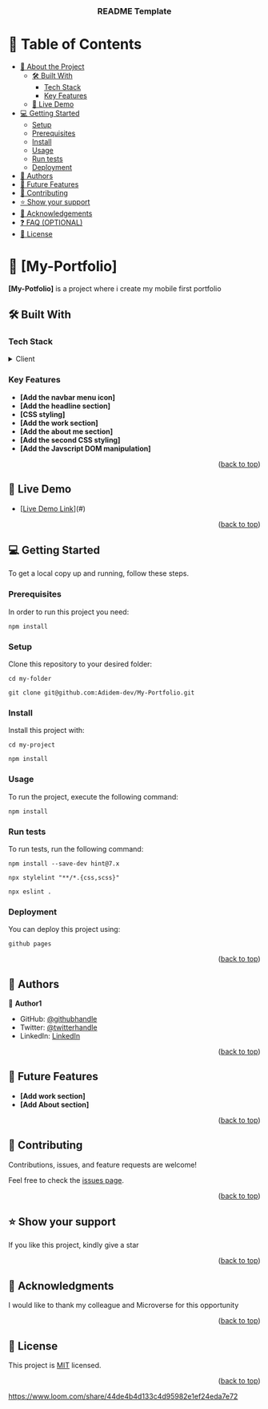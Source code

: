 <a name="readme-top"></a>

<!--
HOW TO USE:
This is an example of how you may give instructions on setting up your project locally.

Modify this file to match your project and remove sections that don't apply.

REQUIRED SECTIONS:
- Table of Contents
- About the Project
  - Built With
  - Live Demo
- Getting Started
- Authors
- Future Features
- Contributing
- Show your support
- Acknowledgements
- License

OPTIONAL SECTIONS:
- FAQ

After you're finished please remove all the comments and instructions!
-->

<div align="center">
  <!-- You are encouraged to replace this logo with your own! Otherwise you can also remove it. -->
  <h3><b>README Template</b></h3>

</div>

<!-- TABLE OF CONTENTS -->

# 📗 Table of Contents

- [📖 About the Project](#about-project)
  - [🛠 Built With](#built-with)
    - [Tech Stack](#tech-stack)
    - [Key Features](#key-features)
  - [🚀 Live Demo](#live-demo)
- [💻 Getting Started](#getting-started)
  - [Setup](#setup)
  - [Prerequisites](#prerequisites)
  - [Install](#install)
  - [Usage](#usage)
  - [Run tests](#run-tests)
  - [Deployment](#triangular_flag_on_post-deployment)
- [👥 Authors](#authors)
- [🔭 Future Features](#future-features)
- [🤝 Contributing](#contributing)
- [⭐️ Show your support](#support)
- [🙏 Acknowledgements](#acknowledgements)
- [❓ FAQ (OPTIONAL)](#faq)
- [📝 License](#license)

<!-- PROJECT DESCRIPTION -->

# 📖 [My-Portfolio] <a name="about-project"></a>


**[My-Potfolio]** is a project where i create my mobile first portfolio

## 🛠 Built With <a name="built-with"></a>

### Tech Stack <a name="tech-stack"></a>



<details>
  <summary>Client</summary>
  <ul>
    <li><a href="#">HTML</a></li>
    <li><a href="#">CSS</a></li>
    <li><a href="#">JAVASCRIPT</a></li>
  </ul>
</details>



<!-- Features -->

### Key Features <a name="key-features"></a>


- **[Add the navbar menu icon]**
- **[Add the headline section]**
- **[CSS styling]**
- **[Add the work section]**
- **[Add the about me section]**
- **[Add the second CSS styling]**
- **[Add the Javscript DOM manipulation]**


<p align="right">(<a href="#readme-top">back to top</a>)</p>

<!-- LIVE DEMO -->

## 🚀 Live Demo <a name="https://adidem-dev.github.io/My-Portfolio/"></a>

- [[Live Demo Link](https://adidem-dev.github.io/My-Portfolio/)](#)

<p align="right">(<a href="#readme-top">back to top</a>)</p>

<!-- GETTING STARTED -->

## 💻 Getting Started <a name="getting-started"></a>


To get a local copy up and running, follow these steps.

### Prerequisites

In order to run this project you need:

`npm install`

### Setup

Clone this repository to your desired folder:

`cd my-folder`

`git clone git@github.com:Adidem-dev/My-Portfolio.git`


### Install

Install this project with:

`cd my-project`

`npm install`


### Usage

To run the project, execute the following command:

`npm install`


### Run tests

To run tests, run the following command:

`npm install --save-dev hint@7.x`

`npx stylelint "**/*.{css,scss}"`

`npx eslint .`

### Deployment

You can deploy this project using:

`github pages`

<p align="right">(<a href="#readme-top">back to top</a>)</p>

<!-- AUTHORS -->

## 👥 Authors <a name="authors"></a>

👤 **Author1**

- GitHub: [@githubhandle](https://github.com/Adidem-dev)
- Twitter: [@twitterhandle](https://twitter.com/usman_ayoade)
- LinkedIn: [LinkedIn](https://www.linkedin.com/in/usman-ayoade-30043197/)


<p align="right">(<a href="#readme-top">back to top</a>)</p>

<!-- FUTURE FEATURES -->

## 🔭 Future Features <a name="future-features"></a>


- **[Add work section]**
- **[Add About section]**

<p align="right">(<a href="#readme-top">back to top</a>)</p>

<!-- CONTRIBUTING -->

## 🤝 Contributing <a name="contributing"></a>

Contributions, issues, and feature requests are welcome!

Feel free to check the [issues page](../../issues/).

<p align="right">(<a href="#readme-top">back to top</a>)</p>

<!-- SUPPORT -->

## ⭐️ Show your support <a name="support"></a>


If you like this project, kindly give a star

<p align="right">(<a href="#readme-top">back to top</a>)</p>

<!-- ACKNOWLEDGEMENTS -->

## 🙏 Acknowledgments <a name="acknowledgements"></a>

I would like to thank my colleague and Microverse for this opportunity

<p align="right">(<a href="#readme-top">back to top</a>)</p>


<!-- LICENSE -->

## 📝 License <a name="license"></a>

This project is [MIT](./LICENSE) licensed.

<p align="right">(<a href="#readme-top">back to top</a>)</p>

 https://www.loom.com/share/44de4b4d133c4d95982e1ef24eda7e72